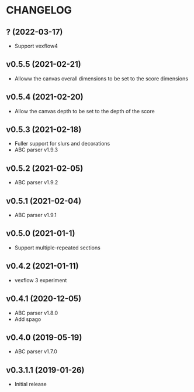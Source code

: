 # CHANGELOG

## ? (2022-03-17)

  * Support vexflow4

## v0.5.5 (2021-02-21)

  * Alloww the canvas overall dimensions to be set to the score dimensions

## v0.5.4 (2021-02-20)

  * Allow the canvas depth to be set to the depth of the score

## v0.5.3 (2021-02-18)

  * Fuller support for slurs and decorations
  * ABC parser v1.9.3

## v0.5.2 (2021-02-05)

  * ABC parser v1.9.2

## v0.5.1 (2021-02-04)

  * ABC parser v1.9.1

## v0.5.0 (2021-01-1)

  * Support multiple-repeated sections

## v0.4.2 (2021-01-11)

  * vexflow 3 experiment 

## v0.4.1 (2020-12-05)

  * ABC parser v1.8.0
  * Add spago

## v0.4.0 (2019-05-19)

  * ABC parser v1.7.0


## v0.3.1.1 (2019-01-26)

  * Initial release
